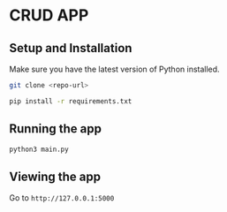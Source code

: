 # CRUD APP

## Setup and Installation

Make sure you have the latest version of Python installed.

```bash
git clone <repo-url>
```

```bash
pip install -r requirements.txt
```

## Running the app

```bash
python3 main.py
```

## Viewing the app

Go to `http://127.0.0.1:5000`